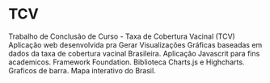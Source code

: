 # TCV
Trabalho de Conclusão de Curso - Taxa de Cobertura Vacinal (TCV)
Aplicação web desenvolvida pra Gerar Visualizações Gráficas baseadas em dados da taxa de cobertura vacinal Brasileira.
Aplicação Javascrit para fins academicos.
Framework Foundation.
Biblioteca Charts.js e Highcharts.
Graficos de barra.
Mapa interativo do Brasil.
